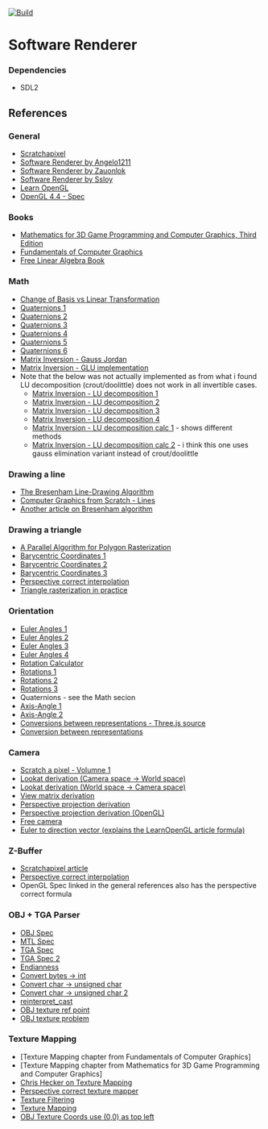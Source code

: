 [![Build](https://github.com/marsp0/software-renderer/actions/workflows/build.yml/badge.svg)](https://github.com/marsp0/software-renderer/actions/workflows/build.yml)

# Software Renderer

### Dependencies

- SDL2

## References

### General

- [Scratchapixel](https://www.scratchapixel.com/)
- [Software Renderer by Angelo1211](https://github.com/Angelo1211/SoftwareRenderer)
- [Software Renderer by Zauonlok](https://github.com/zauonlok/renderer)
- [Software Renderer by Ssloy](https://github.com/ssloy/tinyrenderer)
- [Learn OpenGL](https://learnopengl.com/)
- [OpenGL 4.4 - Spec](https://www.khronos.org/registry/OpenGL/specs/gl/glspec44.core.pdf)

### Books

- [Mathematics for 3D Game Programming and Computer Graphics, Third Edition](https://www.amazon.com/Mathematics-Programming-Computer-Graphics-Third/dp/1435458869)
- [Fundamentals of Computer Graphics](https://www.amazon.com/Fundamentals-Computer-Graphics-Peter-Shirley/dp/1568814690)
- [Free Linear Algebra Book](https://joshua.smcvt.edu/linearalgebra/book.pdf)

### Math

- [Change of Basis vs Linear Transformation](http://boris-belousov.net/2016/05/31/change-of-basis/)
- [Quaternions 1](https://en.wikipedia.org/wiki/Quaternion)
- [Quaternions 2](https://en.wikipedia.org/wiki/Quaternions_and_spatial_rotation#Proof_of_the_quaternion_rotation_identity)
- [Quaternions 3](http://graphics.stanford.edu/courses/cs348a-17-winter/Papers/quaternion.pdf)
- [Quaternions 4](https://fgiesen.wordpress.com/2019/02/09/rotating-a-single-vector-using-a-quaternion/)
- [Quaternions 5](https://www.3dgep.com/understanding-quaternions/)
- [Quaternions 6](http://www.neil.dantam.name/note/dantam-quaternion.pdf)
- [Matrix Inversion - Gauss Jordan](https://en.wikipedia.org/wiki/Gaussian_elimination#Pseudocode)
- [Matrix Inversion - GLU implementation](https://stackoverflow.com/questions/1148309/inverting-a-4x4-matrix)
- Note that the below was not actually implemented as from what i found LU decomposition (crout/doolittle) does not work in all invertible cases.
    - [Matrix Inversion - LU decomposition 1](https://en.wikipedia.org/wiki/LU_decomposition)
    - [Matrix Inversion - LU decomposition 2](https://www.cl.cam.ac.uk/teaching/1314/NumMethods/supporting/mcmaster-kiruba-ludecomp.pdf)
    - [Matrix Inversion - LU decomposition 3](https://www.youtube.com/watch?v=rhNKncraJMk)
    - [Matrix Inversion - LU decomposition 4](http://www.mymathlib.com/matrices/linearsystems/doolittle.html)
    - [Matrix Inversion - LU decomposition calc 1](https://www.atozmath.com/MatrixEv.aspx?q=doolit&q1=1%2c2%2c3%2c4%3b5%2c6%2c7%2c8%3b9%2c1%2c3%2c3%3b4%2c5%2c6%2c6%60doolit%60&dm=D&dp=8&do=1#PrevPart) - shows different methods
    - [Matrix Inversion - LU decomposition calc 2](https://keisan.casio.com/exec/system/15076953047019#) - i think this one uses gauss elimination variant instead of crout/doolittle

### Drawing a line

- [The Bresenham Line-Drawing Algorithm](https://www.cs.helsinki.fi/group/goa/mallinnus/lines/bresenh.html)
- [Computer Graphics from Scratch - Lines](https://www.gabrielgambetta.com/computer-graphics-from-scratch/06-lines.html)
- [Another article on Bresenham algorithm](http://www.sunshine2k.de/coding/java/Bresenham/RasterisingLinesCircles.pdf)

### Drawing a triangle

- [A Parallel Algorithm for Polygon Rasterization](https://www.cs.drexel.edu/~david/Classes/Papers/comp175-06-pineda.pdf)
- [Barycentric Coordinates 1](https://fgiesen.wordpress.com/2013/02/06/the-barycentric-conspirac/)
- [Barycentric Coordinates 2](https://users.csc.calpoly.edu/~zwood/teaching/csc471/2017F/barycentric.pdf)
- [Barycentric Coordinates 3](https://www.scratchapixel.com/lessons/3d-basic-rendering/rasterization-practical-implementation/rasterization-stage)
- [Perspective correct interpolation](https://www.scratchapixel.com/lessons/3d-basic-rendering/rasterization-practical-implementation/perspective-correct-interpolation-vertex-attributes)
- [Triangle rasterization in practice](https://fgiesen.wordpress.com/2013/02/08/triangle-rasterization-in-practice/)

### Orientation

- [Euler Angles 1](https://en.wikipedia.org/wiki/Euler_angles)
- [Euler Angles 2](https://adipandas.github.io/posts/2020/02/euler-rotation/)
- [Euler Angles 3](https://www.geometrictools.com/Documentation/EulerAngles.pdf)
- [Euler Angles 4](https://math.stackexchange.com/questions/4199481/rotation-matrices-for-euler-angles)
- [Rotation Calculator](https://www.andre-gaschler.com/rotationconverter/)
- [Rotations 1](https://www.cs.utexas.edu/~theshark/courses/cs354/lectures/cs354-14.pdf)
- [Rotations 2](https://en.wikipedia.org/wiki/Rotation_matrix)
- [Rotations 3](https://ntrs.nasa.gov/api/citations/19770024290/downloads/19770024290.pdf)
- Quaternions - see the Math secion
- [Axis-Angle 1](https://en.wikipedia.org/wiki/Axis%E2%80%93angle_representation)
- [Axis-Angle 2](https://en.wikipedia.org/wiki/Rodrigues%27_rotation_formula)
- [Conversions between representations - Three.js source](https://github.com/mrdoob/three.js/)
- [Conversion between representations](https://en.wikipedia.org/wiki/Rotation_formalisms_in_three_dimensions)

### Camera

- [Scratch a pixel - Volumne 1](https://www.scratchapixel.com/index.php?redirect)
- [Lookat derivation (Camera space -> World space)](https://www.scratchapixel.com/lessons/mathematics-physics-for-computer-graphics/lookat-function)
- [Lookat derivation (World space -> Camera space)](http://www.songho.ca/opengl/gl_camera.html)
- [View matrix derivation](https://www.mauriciopoppe.com/notes/computer-graphics/viewing/view-transform/)
- [Perspective projection derivation](https://www.scratchapixel.com/lessons/3d-basic-rendering/perspective-and-orthographic-projection-matrix/building-basic-perspective-projection-matrix)
- [Perspective projection derivation (OpenGL)](https://www.scratchapixel.com/lessons/3d-basic-rendering/perspective-and-orthographic-projection-matrix/opengl-perspective-projection-matrix)
- [Free camera](https://learnopengl.com/Getting-started/Camera)
- [Euler to direction vector (explains the LearnOpenGL article formula)](https://math.stackexchange.com/questions/1791209/euler-angle-to-direction-vector-which-is-right)

### Z-Buffer

- [Scratchapixel article](https://www.scratchapixel.com/lessons/3d-basic-rendering/rasterization-practical-implementation/perspective-correct-interpolation-vertex-attributes)
- [Perspective correct interpolation](https://stackoverflow.com/questions/24441631/how-exactly-does-opengl-do-perspectively-correct-linear-interpolation)
- OpenGL Spec linked in the general references also has the perspective correct formula

### OBJ + TGA Parser

- [OBJ Spec](http://paulbourke.net/dataformats/obj/)
- [MTL Spec](http://www.paulbourke.net/dataformats/mtl/)
- [TGA Spec](http://paulbourke.net/dataformats/tga/)
- [TGA Spec 2](https://misc.ryanjuckett.com/downloads/TGA_FileFormat.pdf)
- [Endianness](https://en.wikipedia.org/wiki/Endianness)
- [Convert bytes -> int](https://gist.github.com/rolfwr/e3e4223b887476bd9bbdab1ec29f30b4)
- [Convert char -> unsigned char](https://stackoverflow.com/a/5042335)
- [Convert char -> unsigned char 2](https://stackoverflow.com/a/43273907)
- [reinterpret_cast](https://en.cppreference.com/w/cpp/language/reinterpret_cast)
- [OBJ texture ref point](https://stackoverflow.com/questions/5585368/problems-using-wavefront-objs-texture-coordinates-in-android-opengl-es/5605027#5605027)
- [OBJ texture problem](https://stackoverflow.com/questions/8837328/troubles-parsing-wavefront-obj-texture-coordinates)

### Texture Mapping

- [Texture Mapping chapter from Fundamentals of Computer Graphics]
- [Texture Mapping chapter from Mathematics for 3D Game Programming and Computer Graphics]
- [Chris Hecker on Texture Mapping](http://www.chrishecker.com/Miscellaneous_Technical_Articles)
- [Perspective correct texture mapper](http://www.lysator.liu.se/~mikaelk/doc/perspectivetexture/)
- [Texture Filtering](https://en.wikipedia.org/wiki/Texture_filtering)
- [Texture Mapping](https://en.wikipedia.org/wiki/Texture_mapping)
- [OBJ Texture Coords use (0,0) as top left](https://stackoverflow.com/questions/5585368/problems-using-wavefront-objs-texture-coordinates-in-android-opengl-es/5605027#5605027)